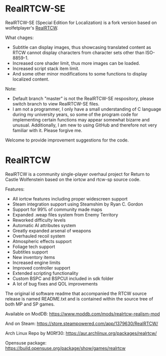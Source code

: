 # RealRTCW-SE

RealRTCW-SE (Special Edition for Localization) is a fork version based on wolfetplayer's [RealRTCW](https://github.com/wolfetplayer/RealRTCW).

What chages:
* Subtitle can display images, thus showcasing translated content as RTCW cannot display characters from character sets other than ISO-8859-1.
* Increased core shader limit, thus more images can be loaded.
* Increased script stack item limit.
* And some other minor modifications to some functions to display localized content.

Note:  
* Default branch "master" is not the RealRTCW-SE respository, please switch branch to view RealRTCW-SE files.
* I am not a programmer, I only have a small understanding of C language during my university years, so some of the program code for implementing certain functions may appear somewhat bizarre and unusual. Additionally, I am new to using GitHub and therefore not very familiar with it. Please forgive me.

Welcome to provide improvement suggestions for the code.

# RealRTCW
RealRTCW is a community single-player overhaul project for Return to Castle Wolfenstein based on the iortcw and rtcw-sp source code.

Features:
* All iortcw features including proper widescreen support
* Steam integration support using Steamshim by Ryan C. Gordon
* Support for 99% of community made maps
* Expanded .weap files system from Enemy Territory
* Reworked difficulty levels
* Automatic AI attributes system
* Greatly expanded arsenal of weapons
* Overhauled recoil system
* Atmospheric effects support
* Foliage tech support
* Subtitles support
* New inventory items
* Increased engine limits
* Improved controller support
* Extended scripting functionality
* Custom BSPC and BSPCUI included in sdk folder
* A lot of bug fixes and QOL improvements

The original id software readme that accompanied the RTCW source release is named README.txt and is contained within the source tree of both MP and SP games.

Available on ModDB:
https://www.moddb.com/mods/realrtcw-realism-mod

And on Steam:
https://store.steampowered.com/app/1379630/RealRTCW/

Arch Linux Repo by M0Rf30:
https://aur.archlinux.org/packages/realrtcw/

Opensuse package:
https://build.opensuse.org/package/show/games/realrtcw
